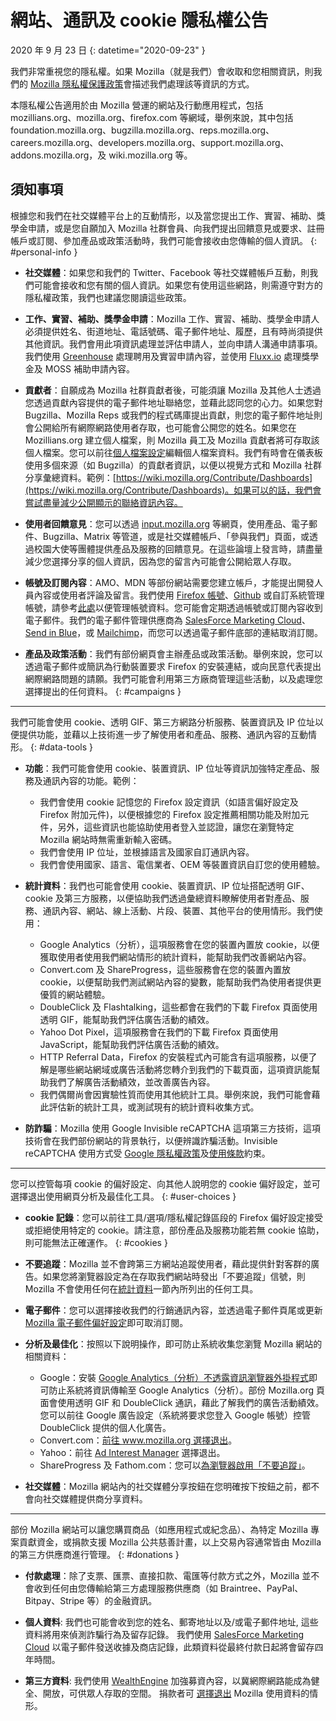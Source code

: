 # 網站、通訊及 cookie 隱私權公告

2020 年 9 月 23 日
{: datetime="2020-09-23" }

我們非常重視您的隱私權。如果 Mozilla（就是我們）會收取和您相關資訊，則我們的 [Mozilla 隱私權保護政策](https://www.mozilla.org/privacy/)會描述我們處理該等資訊的方式。

本隱私權公告適用於由 Mozilla 營運的網站及行動應用程式，包括 mozillians.org、mozilla.org、firefox.com 等網域，舉例來說，其中包括 foundation.mozilla.org、bugzilla.mozilla.org、reps.mozilla.org、careers.mozilla.org、developers.mozilla.org、support.mozilla.org、addons.mozilla.org，及 wiki.mozilla.org 等。

## 須知事項

根據您和我們在社交媒體平台上的互動情形，以及當您提出工作、實習、補助、獎學金申請，或是您自願加入 Mozilla 社群會員、向我們提出回饋意見或要求、註冊帳戶或訂閱、參加產品或政策活動時，我們可能會接收由您傳輸的個人資訊。
{: #personal-info }

* **社交媒體**：如果您和我們的 Twitter、Facebook 等社交媒體帳戶互動，則我們可能會接收和您有關的個人資訊。如果您有使用這些網路，則需遵守對方的隱私權政策，我們也建議您閱讀這些政策。

* **工作、實習、補助、獎學金申請**：Mozilla 工作、實習、補助、獎學金申請人必須提供姓名、街道地址、電話號碼、電子郵件地址、履歷，且有時尚須提供其他資訊。我們會用此項資訊處理並評估申請人，並向申請人溝通申請事項。我們使用 [Greenhouse](https://www.greenhouse.io/privacy-policy) 處理聘用及實習申請內容，並使用 [Fluxx.io](https://www.fluxx.io/privacy-policy) 處理獎學金及 MOSS 補助申請內容。

* **貢獻者**：自願成為 Mozilla 社群貢獻者後，可能須讓 Mozilla 及其他人士透過您透過貢獻內容提供的電子郵件地址聯絡您，並藉此認同您的心力。如果您對 Bugzilla、Mozilla Reps 或我們的程式碼庫提出貢獻，則您的電子郵件地址則會公開給所有網際網路使用者存取，也可能會公開您的姓名。如果您在 Mozillians.org 建立個人檔案，則 Mozilla 員工及 Mozilla 貢獻者將可存取該個人檔案。您可以前往[個人檔案設定](https://mozillians.org/user/edit)編輯個人檔案資料。我們有時會在儀表板使用多個來源（如 Bugzilla）的貢獻者資訊，以便以視覺方式和 Mozilla 社群分享彙總資料。範例：[https://wiki.mozilla.org/Contribute/Dashboards](https://wiki.mozilla.org/Contribute/Dashboards)。如果可以的話，我們會嘗試盡量減少公開顯示的聯絡資訊內容。

* **使用者回饋意見**：您可以透過 [input.mozilla.org](https://input.mozilla.org/) 等網頁，使用產品、電子郵件、Bugzilla、Matrix 等管道，或是社交媒體帳戶、「參與我們」頁面，或透過校園大使等團體提供產品及服務的回饋意見。在這些論壇上發言時，請盡量減少您選擇分享的個人資訊，因為您的留言內可能會公開給眾人存取。

* **帳號及訂閱內容**：AMO、MDN 等部份網站需要您建立帳戶，才能提出開發人員內容或使用者評論及留言。我們使用 [Firefox 帳號](https://www.mozilla.org/privacy/firefox/)、[Github](https://help.github.com/en/github/site-policy/github-privacy-statement#our-use-of-cookies-and-tracking) 或自訂系統管理帳號，請參考[此處](https://support.mozilla.org/kb/managing-account-data)以便管理帳號資料。您可能會定期透過帳號或訂閱內容收到電子郵件。我們的電子郵件管理供應商為 [SalesForce Marketing Cloud](https://www.marketingcloud.com/privacy-policy/website-privacy-statement/)、[Send in Blue](https://www.sendinblue.com/legal/privacypolicy/)，或 [Mailchimp](https://mailchimp.com/legal/privacy/)，而您可以透過電子郵件底部的連結取消訂閱。

* **產品及政策活動**：我們有部份網頁會主辦產品或政策活動。舉例來說，您可以透過電子郵件或簡訊為行動裝置要求 Firefox 的安裝連結，或向民意代表提出網際網路問題的請願。我們可能會利用第三方廠商管理這些活動，以及處理您選擇提出的任何資料。
{: #campaigns }

---------------------------------------

我們可能會使用 cookie、透明 GIF、第三方網路分析服務、裝置資訊及 IP 位址以便提供功能，並藉以上技術進一步了解使用者和產品、服務、通訊內容的互動情形。
{: #data-tools }

* **功能**：我們可能會使用 cookie、裝置資訊、IP 位址等資訊加強特定產品、服務及通訊內容的功能。範例：
    * 我們會使用 cookie 記憶您的 Firefox 設定資訊（如語言偏好設定及 Firefox 附加元件)，以便根據您的 Firefox 設定推薦相關功能及附加元件，另外，這些資訊也能協助使用者登入並認證，讓您在瀏覽特定 Mozilla 網站時無需重新輸入密碼。
    * 我們會使用 IP 位址，並根據語言及國家自訂通訊內容。
    * 我們會使用國家、語言、電信業者、OEM 等裝置資訊自訂您的使用體驗。

* **統計資料**：我們也可能會使用 cookie、裝置資訊、IP 位址搭配透明 GIF、cookie 及第三方服務，以便協助我們透過彙總資料瞭解使用者對產品、服務、通訊內容、網站、線上活動、片段、裝置、其他平台的使用情形。我們使用：
    * Google Analytics（分析），這項服務會在您的裝置內置放 cookie，以便獲取使用者使用我們網站情形的統計資料，能幫助我們改善網站內容。
    * Convert.com 及 ShareProgress，這些服務會在您的裝置內置放 cookie，以便幫助我們測試網站內容的變數，能幫助我們為使用者提供更優質的網站體驗。
    * DoubleClick 及 Flashtalking，這些都會在我們的下載 Firefox 頁面使用透明 GIF，能幫助我們評估廣告活動的績效。
    * Yahoo Dot Pixel，這項服務會在我們的下載 Firefox 頁面使用 JavaScript，能幫助我們評估廣告活動的績效。
    * HTTP Referral Data，Firefox 的安裝程式內可能含有這項服務，以便了解是哪些網站網域或廣告活動將您轉介到我們的下載頁面，這項資訊能幫助我們了解廣告活動績效，並改善廣告內容。
    * 我們偶爾尚會因實驗性質而使用其他統計工具。舉例來說，我們可能會藉此評估新的統計工具，或測試現有的統計資料收集方式。

* **防詐騙**：Mozilla 使用 Google Invisible reCAPTCHA 這項第三方技術，這項技術會在我們部份網站的背景執行，以便辨識詐騙活動。Invisible reCAPTCHA 使用方式受 [Google 隱私權政策](https://www.google.com/intl/policies/privacy/)及[使用條款](https://policies.google.com/terms)約束。

---------------------------------------

您可以控管每項 cookie 的偏好設定、向其他人說明您的 cookie 偏好設定，並可選擇退出使用網頁分析及最佳化工具。
{: #user-choices }

* **cookie 記錄**：您可以前往工具/選項/隱私權記錄區段的 Firefox 偏好設定接受或拒絕使用特定的 cookie。請注意，部份產品及服務功能若無 cookie 協助，則可能無法正確運作。
{: #cookies }

* **不要追蹤**：Mozilla 並不會跨第三方網站追蹤使用者，藉此提供針對客群的廣告。如果您將瀏覽器設定為在存取我們網站時發出「不要追蹤」信號，則 Mozilla 不會使用任何在[統計資料](https://www.mozilla.org/privacy/websites/#data-tools)一節內所列出的任何工具。

* **電子郵件**：您可以選擇接收我們的行銷通訊內容，並透過電子郵件頁尾或更新 [Mozilla 電子郵件偏好設定](https://www.mozilla.org/newsletter/recovery/)即可取消訂閱。

* **分析及最佳化**：按照以下說明操作，即可防止系統收集您瀏覽 Mozilla 網站的相關資料：
    * Google：安裝 [Google Analytics（分析）不透露資訊瀏覽器外掛程式](https://tools.google.com/dlpage/gaoptout)即可防止系統將資訊傳輸至 Google Analytics（分析）。部份 Mozilla.org 頁面會使用透明 GIF 和 DoubleClick 通訊，藉此了解我們的廣告活動績效。您可以前往 Google 廣告設定（系統將要求您登入 Google 帳號）控管 DoubleClick 提供的個人化廣告。
    * Convert.com：[前往 www.mozilla.org 選擇退出](https://www.mozilla.org/exp/opt-out/)。
    * Yahoo：前往 [Ad Interest Manager](https://aim.yahoo.com/aim/us/en/optout/) 選擇退出。
    * ShareProgress 及 Fathom.com：您可以[為瀏覽器啟用「不要追蹤」](https://support.mozilla.org/kb/how-do-i-turn-do-not-track-feature)。

* **社交媒體**：Mozilla 網站內的社交媒體分享按鈕在您明確按下按鈕之前，都不會向社交媒體提供商分享資料。

---------------------------------------

部份 Mozilla 網站可以讓您購買商品（如應用程式或紀念品）、為特定 Mozilla 專案貢獻資金，或捐款支援 Mozilla 公共慈善計畫，以上交易內容通常皆由 Mozilla 的第三方供應商進行管理。
{: #donations }

* **付款處理**：除了支票、匯票、直接扣款、電匯等付款方式之外，Mozilla 並不會收到任何由您傳輸給第三方處理服務供應商（如 Braintree、PayPal、Bitpay、Stripe 等）的金融資訊。

* **個人資料**: 我們也可能會收到您的姓名、郵寄地址以及/或電子郵件地址, 這些資料將用來偵測詐騙行為及留存記錄。 我們使用 [SalesForce Marketing Cloud](https://www.marketingcloud.com/privacy-policy/website-privacy-statement/) 以電子郵件發送收據及商店記錄，此類資料從最終付款日起將會留存四年時間。

* **第三方資料**: 我們使用 [WealthEngine](https://www.wealthengine.com/wealthengine-inc-privacy-policy/) 加強募資內容，以冀網際網路能成為健全、開放，可供眾人存取的空間。 捐款者可 [選擇退出](https://app.onetrust.com/app/#/webform/4ba08202-2ede-4934-a89e-f0b0870f95f0) Mozilla 使用資料的情形。
